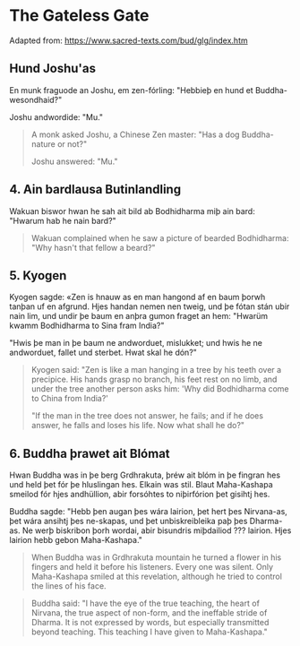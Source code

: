 # The Gateless Gate

Adapted from: https://www.sacred-texts.com/bud/glg/index.htm

## Hund Joshu'as

En munk fraguode an Joshu, em zen-fórling: "Hebbieþ en hund et
Buddha-wesondhaid?"

Joshu andwordide: "Mu."

> A monk asked Joshu, a Chinese Zen master: "Has a dog Buddha-nature or not?"
>
> Joshu answered: "Mu."

## 4. Ain bardlausa Butinlandling

Wakuan biswor hwan he sah ait bild ab Bodhidharma miþ ain bard: "Hwarum hab he
nain bard?"

> Wakuan complained when he saw a picture of bearded Bodhidharma: "Why hasn't
> that fellow a beard?"

## 5. Kyogen

Kyogen sagde: «Zen is hnauw as en man hangond af en baum þorwh tanþan uf en
afgrund. Hjes handan nemen nen tweig, und þe fótan stán ubir nain lim, und undir
þe baum en anþra gumon fraget an hem: "Hwarüm kwamm Bodhidharma to Sina fram
India?"

"Hwis þe man in þe baum ne andworduet, mislukket; und hwis he ne andworduet,
fallet und sterbet. Hwat skal he dón?"

> Kyogen said: "Zen is like a man hanging in a tree by his teeth over a
> precipice. His hands grasp no branch, his feet rest on no limb, and under the
> tree another person asks him: 'Why did Bodhidharma come to China from India?'
>
> "If the man in the tree does not answer, he fails; and if he does answer, he
> falls and loses his life. Now what shall he do?"

## 6. Buddha þrawet ait Blómat

Hwan Buddha was in þe berg Grdhrakuta, þréw ait blóm in þe fingran hes und held
þet fór þe hluslingan hes. Elkain was stil. Blaut Maha-Kashapa smeilod fór hjes
andhüllion, abir forsóhtes to niþirfórion þet gisihtj hes.

Buddha sagde: "Hebb þen augan þes wára lairion, þet hert þes Nirvana-as, þet
wára ansihtj þes ne-skapas, und þet unbiskreibleika paþ þes Dharma-as. Ne werþ
biskribon þorh wordai, abir bisundris miþdailiod ??? lairion. Hjes lairion hebb
gebon Maha-Kashapa."

> When Buddha was in Grdhrakuta mountain he turned a flower in his fingers and
> held it before his listeners. Every one was silent. Only Maha-Kashapa smiled
> at this revelation, although he tried to control the lines of his face.

> Buddha said: "I have the eye of the true teaching, the heart of Nirvana, the
> true aspect of non-form, and the ineffable stride of Dharma. It is not
> expressed by words, but especially transmitted beyond teaching. This teaching
> I have given to Maha-Kashapa."
